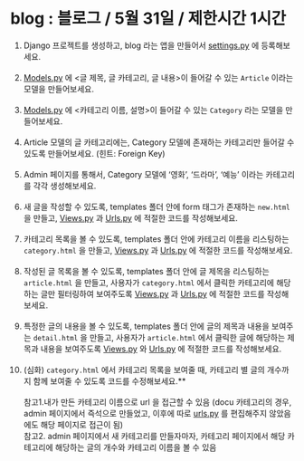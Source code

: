 # blog : 블로그 / 5월 31일 / 제한시간 1시간

1. Django 프로젝트를 생성하고, blog 라는 앱을 만들어서 [settings.py](http://settings.py) 에 등록해보세요.
</br></br>
2. [Models.py](http://Models.py) 에 <글 제목, 글 카테고리, 글 내용>이 들어갈 수 있는 `Article` 이라는 모델을 만들어보세요.
</br></br>
3. [Models.py](http://Models.py) 에 <카테고리 이름, 설명>이 들어갈 수 있는 `Category` 라는 모델을 만들어보세요.
</br></br>
4. Article 모델의 글 카테고리에는, Category 모델에 존재하는 카테고리만 들어갈 수 있도록 만들어보세요. (힌트: Foreign Key)
</br></br>
5. Admin 페이지를 통해서, Category 모델에 ‘영화’, ‘드라마’, ‘예능’ 이라는 카테고리를 각각 생성해보세요.
</br></br>
6. 새 글을 작성할 수 있도록, templates 폴더 안에 form 태그가 존재하는 `new.html` 을 만들고, [Views.py](http://Views.py) 과 [Urls.py](http://Urls.py) 에 적절한 코드를 작성해보세요.
</br></br>
7. 카테고리 목록을 볼 수 있도록, templates 폴더 안에 카테고리 이름을 리스팅하는 `category.html` 을 만들고, [Views.py](http://Views.py) 과 [Urls.py](http://Urls.py) 에 적절한 코드를 작성해보세요.
</br></br>
8. 작성된 글 목록을 볼 수 있도록, templates 폴더 안에 글 제목을 리스팅하는 `article.html` 을 만들고, 사용자가 `category.html` 에서 클릭한 카테고리에 해당하는 글만 필터링하여 보여주도록 [Views.py](http://Views.py) 과 [Urls.py](http://Urls.py) 에 적절한 코드를 작성해보세요.
</br></br>
9. 특정한 글의 내용을 볼 수 있도록, templates 폴더 안에 글의 제목과 내용을 보여주는 `detail.html` 을 만들고, 사용자가 `article.html` 에서 클릭한 글에 해당하는 제목과 내용을 보여주도록 [Views.py](http://Views.py) 와 [Urls.py](http://Urls.py) 에 적절한 코드를 작성해보세요.
</br></br>
10. (심화) `category.html` 에서 카테고리 목록을 보여줄 때, 카테고리 별 글의 개수까지 함께 보여줄 수 있도록 코드를 수정해보세요.**
</br></br>
참고1.내가 만든 카테고리 이름으로 url 을 접근할 수 있음 (docu 카테고리의 경우, admin 페이지에서 즉석으로 만들었고, 이후에 따로 [urls.py](http://urls.py) 를 편집해주지 않았음에도 해당 페이지로 접근이 됨)</br>
참고2. admin 페이지에서 새 카테고리를 만들자마자, 카테고리 페이지에서 해당 카테고리에 해당하는 글의 개수와 카테고리 이름을 볼 수 있음
